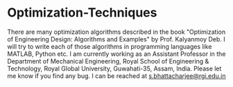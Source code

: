 # Optimization-Techniques
There are many optimization algorithms described in the book "Optimization of Engineering Design: Algorithms and Examples" by Prof. Kalyanmoy Deb. I will try to write each of those algorithms in programming languages like MATLAB, Python etc. 
I am currently working as an Assistant Professor in the Department of Mechanical Engineering, Royal School of Engineering & Technology, Royal Global University, Guwahati-35, Assam, India.
Please let me know if you find any bug. I can be reached at s.bhattacharjee@rgi.edu.in
